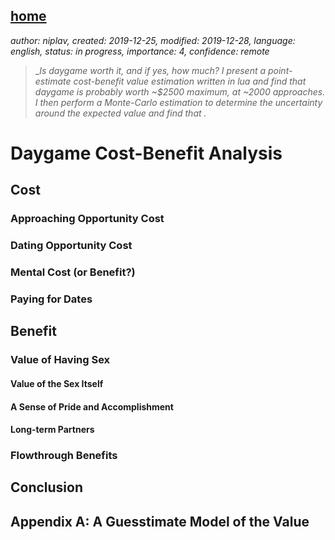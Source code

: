 [home](./index.md)
-------------------

*author: niplav, created: 2019-12-25, modified: 2019-12-28, language: english, status: in progress, importance: 4, confidence: remote*

> __Is daygame worth it, and if yes, how much? I present a point-estimate
> cost-benefit value estimation written in lua and find that daygame is
> probably worth ~\$2500 maximum, at ~2000 approaches. I then perform a
> Monte-Carlo estimation to determine the uncertainty around the expected
> value and find that _.__

Daygame Cost-Benefit Analysis
=============================

Cost
----

### Approaching Opportunity Cost

### Dating Opportunity Cost

### Mental Cost (or Benefit?)

### Paying for Dates

Benefit
-------

### Value of Having Sex

#### Value of the Sex Itself

#### A Sense of Pride and Accomplishment

#### Long-term Partners

### Flowthrough Benefits

Conclusion
----------

Appendix A: A Guesstimate Model of the Value
--------------------------------------------
